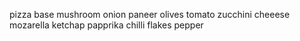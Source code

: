 pizza base
mushroom
onion
paneer
olives
tomato
zucchini
cheeese
mozarella
ketchap
papprika
chilli flakes
pepper
